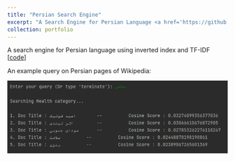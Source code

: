 ```yaml
---
title: "Persian Search Engine"
excerpt: "A Search Engine for Persian Language <a href='https://github.com/matinaghaei/Persian-Search-Engine'>[code]</a><br/><br/><img src='/images/query.png' style='max-width=75%'>"
collection: portfolio
---
```


A search engine for Persian language using inverted index and TF-IDF [[code](https://github.com/matinaghaei/Persian-Search-Engine)]

An example query on Persian pages of Wikipedia:

![](/images/query.png)
